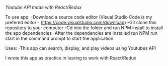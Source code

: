 *Youtube API made with React/Redux*

To use app: 
-Download a source code editor (Visual Studio Code is my prefered editor - https://code.visualstudio.com/download) 
-Git clone this repository to your computer
-Cd into the folder and run NPM install to install the app dependencies 
-After the dependencies are installed run NPM run start in the command prompt to start the application. 


Uses: 
-This app can search, display, and play videos using Youtubes API

I wrote this app as practice in learing to work with React/Redux
